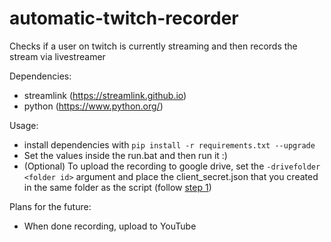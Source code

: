 automatic-twitch-recorder
=========================

Checks if a user on twitch is currently streaming and then records the stream via livestreamer

Dependencies:
- streamlink (https://streamlink.github.io)
- python (https://www.python.org/)

Usage:
- install dependencies with `pip install -r requirements.txt --upgrade`
- Set the values inside the run.bat and then run it :)
- (Optional) To upload the recording to google drive, set the `-drivefolder <folder id>` argument and place the client_secret.json that you created in the same folder as the script (follow [step 1](https://developers.google.com/drive/v3/web/quickstart/python))


Plans for the future:
- When done recording, upload to YouTube
